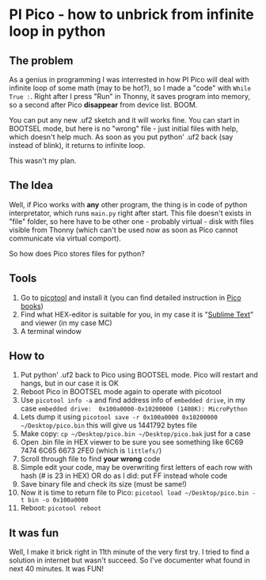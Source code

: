 # PI Pico - how to unbrick from infinite loop in python

## The problem

As a genius in programming I was interrested in how PI Pico will deal with infinite loop of some math (may to be hot?), so I made a "code" with `While True :`. Right after I press "Run" in Thonny, it saves program into memory, so a second after Pico **disappear** from device list. BOOM.

You can put any new .uf2 sketch and it will works fine. You can start in BOOTSEL mode, but here is no "wrong" file - just initial files with help, which doesn't help much. As soon as you put python' .uf2 back (say instead of blink), it returns to infinite loop.

This wasn't my plan.

## The Idea

Well, if Pico works with **any** other program, the thing is in code of python interpretator, which runs `main.py` right after start. This file doesn't exists in "file" folder, so here have to be other one - probably virtual - disk with files visible from Thonny (which can't be used now as soon as Pico cannot communicate via virtual comport).

So how does Pico stores files for python?

## Tools

1. Go to [picotool](https://github.com/raspberrypi/picotool) and install it (you can find detailed instruction in [Pico books](https://www.raspberrypi.org/documentation/pico/getting-started/))
2. Find what HEX-editor is suitable for you, in my case it is "[Sublime Text](https://www.sublimetext.com)" and viewer (in my case MC)
3. A terminal window

## How to

1. Put python' .uf2 back to Pico using BOOTSEL mode. Pico will restart and hangs, but in our case it is OK
2. Reboot Pico in BOOTSEL mode again to operate with picotool
3. Use `picotool info -a` and find address info of `embedded drive`, in my case `embedded drive:  0x100a0000-0x10200000 (1408K): MicroPython`
4. Lets dump it using `picotool save -r 0x100a0000 0x10200000 ~/Desktop/pico.bin` this will give us 1441792 bytes file
5. Make copy: `cp ~/Desktop/pico.bin ~/Desktop/pico.bak` just for a case
6. Open .bin file in HEX viewer to be sure you see something like 6C69 7474 6C65 6673 2FE0 (which is `littlefs/`)
7. Scroll through file to find **your wrong** code
8. Simple edit your code, may be overwriting first letters of each row with hash (# is 23 in HEX) OR do as I did: put FF instead whole code
9. Save binary file and check its size (must be same!)
10. Now it is time to return file to Pico: `picotool load ~/Desktop/pico.bin -t bin -o 0x100a0000`
11. Reboot: `picotool reboot`

## It was fun

Well, I make it brick right in 11th minute of the very first try. I tried to find a solution in internet but wasn't succeed. So I've documenter what found in next 40 minutes. It was FUN!
